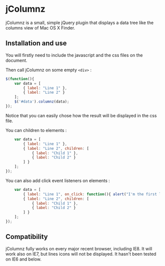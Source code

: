 # jColumnz

jColumnz is a small, simple jQuery plugin that displays a data tree like the columns view of Mac OS X Finder.

## Installation and use

You will firstly need to include the javascript and the css files on the document.

Then call jColumnz on some empty `<div>` :
```javascript
$(function(){
    var data = [
        { label: "Line 1" },
        { label: "Line 2" }
    ];
    $('#data').columnz(data);
});
```

Notice that you can easily chose how the result will be displayed in the css file.

You can children to elements :
```javascript
    var data = [
        { label: "Line 1" },
        { label: "Line 2", children: [
            { label: "Child 1" },
            { label: "Child 2" }
        ] }
    ];
});
```

You can also add click event listeners on elements :
```javascript
    var data = [
        { label: "Line 1", on_click: function(){ alert("I'm the first line !"); } },
        { label: "Line 2", children: [
            { label: "Child 1" },
            { label: "Child 2" }
        ] }
    ];
});
```

## Compatibility

jColumnz fully works on every major recent browser, including IE8. It will work also on IE7, but lines icons will not be displayed. It hasn't been tested on IE6 and below.
